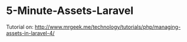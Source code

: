 5-Minute-Assets-Laravel
=======================

Tutorial on: http://www.mrgeek.me/technology/tutorials/php/managing-assets-in-laravel-4/
